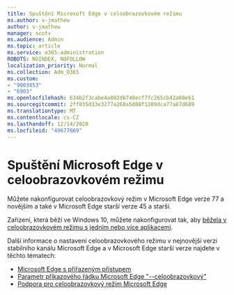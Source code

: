 ```yaml
---
title: Spuštění Microsoft Edge v celoobrazovkovém režimu
ms.author: v-jmathew
author: v-jmathew
manager: scotv
ms.audience: Admin
ms.topic: article
ms.service: o365-administration
ROBOTS: NOINDEX, NOFOLLOW
localization_priority: Normal
ms.collection: Adm_O365
ms.custom:
- "9003853"
- "6903"
ms.openlocfilehash: 634b2f3cabe4a802db740ecf7fc265cb42a88e61
ms.sourcegitcommit: 2ff035d33e3277a268a5d88f1209dca77a87d689
ms.translationtype: MT
ms.contentlocale: cs-CZ
ms.lasthandoff: 12/14/2020
ms.locfileid: "49677669"
---
```

# <a name="run-microsoft-edge-in-kiosk-mode"></a>Spuštění Microsoft Edge v celoobrazovkovém režimu

Můžete nakonfigurovat celoobrazovkový režim v Microsoft Edge verze 77 a novějším a také v Microsoft Edge starší verze 45 a starší.

Zařízení, která běží ve Windows 10, můžete nakonfigurovat tak, aby [běžela v celoobrazovkovém režimu s jedním nebo více aplikacemi](https://go.microsoft.com/fwlink/?linkid=2133659).

Další informace o nastavení celoobrazovkového režimu v nejnovější verzi stabilního kanálu Microsoft Edge a v Microsoft Edge starší verze najdete v těchto tématech:

- [Microsoft Edge s přiřazeným přístupem](https://go.microsoft.com/fwlink/?linkid=2133494)
- [Parametr příkazového řádku Microsoft Edge "--celoobrazovkový"](https://go.microsoft.com/fwlink/?linkid=2133724)
- [Podpora pro celoobrazovkový režim Microsoft Edge](https://go.microsoft.com/fwlink/?linkid=2133725)
